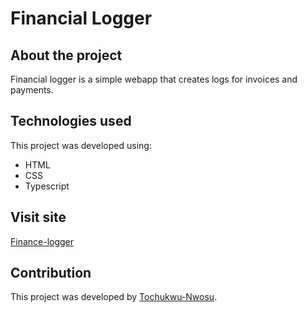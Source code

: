 # Financial Logger

## About the project
Financial logger is a simple webapp that creates logs for invoices and payments.

## Technologies used
This project was developed using:
- HTML
- CSS
- Typescript

## Visit site
[Finance-logger](https://tk-finance-logger.vercel.app)


## Contribution
This project was developed by [Tochukwu-Nwosu](https://github.com/Tochukwu-Nwosu).
